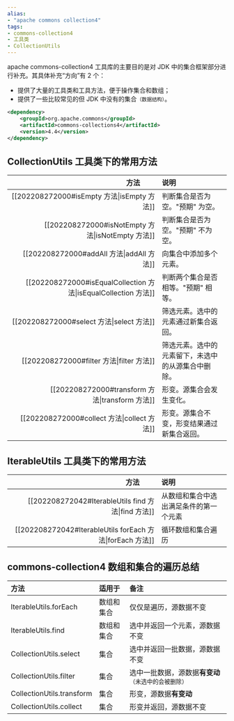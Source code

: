 ```yaml
---
alias: 
- "apache commons collection4"
tags: 
- commons-collection4
- 工具类
- CollectionUtils
---
```


apache commons-collection4 工具库的主要目的是对 JDK 中的集合框架部分进行补充。其具体补充“方向”有 2 个：

- 提供了大量的工具类和工具方法，便于操作集合和数组；
- 提供了一些比较常见的但 JDK 中没有的集合<small>（数据结构）</small>。

```xml
<dependency>
    <groupId>org.apache.commons</groupId>
    <artifactId>commons-collections4</artifactId>
    <version>4.4</version>
</dependency>
```

## CollectionUtils 工具类下的常用方法


| 方法        | 说明                                   |
| ----------: | :------------------------------------  |
| [[202208272000#isEmpty 方法\|isEmpty 方法]] | 判断集合是否为空。"预期" 为空。 |
| [[202208272000#isNotEmpty 方法\|isNotEmpty 方法]] | 判断集合是否为空。"预期" 不为空。|
| [[202208272000#addAll 方法\|addAll 方法]] | 向集合中添加多个元素。|
| [[202208272000#isEqualCollection 方法\|isEqualCollection 方法]] | 判断两个集合是否相等。"预期" 相等。|
| [[202208272000#select 方法\|select 方法]] | 筛选元素。选中的元素通过新集合返回。|
| [[202208272000#filter 方法\|filter 方法]] | 筛选元素。选中的元素留下，未选中的从源集合中删除。|
| [[202208272000#transform 方法\|transform 方法]] | 形变。源集合会发生变化。|
| [[202208272000#collect 方法\|collect 方法]] | 形变。源集合不变，形变结果通过新集合返回。|


## IterableUtils 工具类下的常用方法


| 方法        | 说明                                   |
| ----------: | :------------------------------------  |
| [[202208272042#IterableUtils find 方法\|find 方法]] | 从数组和集合中选出满足条件的第一个元素 |
| [[202208272042#IterableUtils forEach 方法\|forEach 方法]] | 循环数组和集合遍历 |

## commons-collection4 数组和集合的遍历总结

| 方法 | 适用于 | 备注 |
| :--- | :----- | :--- |
| IterableUtils.forEach     | 数组和集合 | 仅仅是遍历，源数据不变        |
| IterableUtils.find        | 数组和集合 | 选中并返回一个元素，源数据不变| 
| CollectionUtils.select    | 集合 | 选中并返回一批数据，源数据不变      |
| CollectionUtils.filter    | 集合 | 选中一批数据，源数据**有变动**<small>（未选中的会被删除）</small> |
| CollectionUtils.transform | 集合 | 形变，源数据**有变动**                  |
| CollectionUtils.collect   | 集合 | 形变并返回，源数据不变              |


